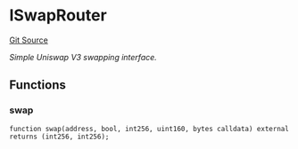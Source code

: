 # ISwapRouter
[Git Source](https://github.com/NaniDAO/accounts/blob/02ab93bee68a899f7f84b457acff5201adfd6806/src/paymasters/NEETH.sol)

*Simple Uniswap V3 swapping interface.*


## Functions
### swap


```solidity
function swap(address, bool, int256, uint160, bytes calldata) external returns (int256, int256);
```


